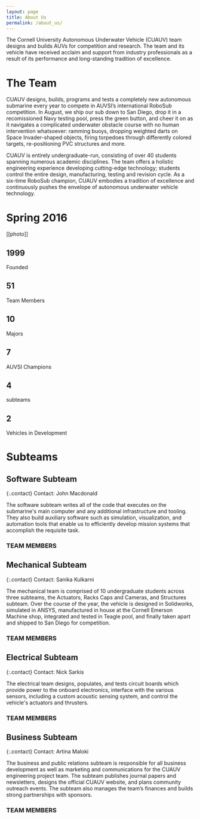 ```yaml
---
layout: page
title: About Us
permalink: /about_us/
---
```


The Cornell University Autonomous Underwater Vehicle (CUAUV) team designs and
builds AUVs for competition and research. The team and its vehicle have received
acclaim and support from industry professionals as a result of its performance
and long-standing tradition of excellence.

# The Team

CUAUV designs, builds, programs and tests a completely new autonomous submarine
every year to compete in AUVSI’s international RoboSub competition. In August,
we ship our sub down to San Diego, drop it in a recomissioned Navy testing pool,
press the green button, and cheer it on as it navigates a complicated underwater
obstacle course with no human intervention whatsoever: ramming buoys, dropping
weighted darts on Space Invader-shaped objects, firing torpedoes through
differently colored targets, re-positioning PVC structures and more.

CUAUV is entirely undergraduate-run, consisting of over 40 students spanning
numerous academic disciplines. The team offers a holistic engineering experience
developing cutting-edge technology; students control the entire design,
manufacturing, testing and revision cycle. As a six-time RoboSub champion, CUAUV
embodies a tradition of excellence and continuously pushes the envelope of
autonomous underwater vehicle technology.

# Spring 2016

[[photo]]

## 1999
Founded

## 51
Team Members

## 10
Majors

## 7
AUVSI Champions

## 4
subteams

## 2
Vehicles in Development

# Subteams
## Software Subteam

{:.contact}
Contact: John Macdonald

The software subteam writes all of the code that executes on the submarine's
main computer and any additional infrastructure and tooling. They also build
auxiliary software such as simulation, visualization, and automation tools that
enable us to efficiently develop mission systems that accomplish the requisite
task.

### TEAM MEMBERS

## Mechanical Subteam

{:.contact}
Contact: Sanika Kulkarni

The mechanical team is comprised of 10 undergraduate students across three
subteams, the Actuators, Racks Caps and Cameras, and Structures subteam. Over
the course of the year, the vehicle is designed in Solidworks, simulated in
ANSYS, manufactured in house at the Cornell Emerson Machine shop, integrated and
tested in Teagle pool, and finally taken apart and shipped to San Diego for
competition.

### TEAM MEMBERS

## Electrical Subteam

{:.contact}
Contact: Nick Sarkis

The electrical team designs, populates, and tests circuit boards which provide
power to the onboard electronics, interface with the various sensors, including
a custom acoustic sensing system, and control the vehicle's actuators and
thrusters.

### TEAM MEMBERS

## Business Subteam

{:.contact}
Contact: Artina Maloki

The business and public relations subteam is responsible for all business
development as well as marketing and communications for the CUAUV engineering
project team. The subteam publishes journal papers and newsletters, designs the
official CUAUV website, and plans community outreach events. The subteam also
manages the team’s finances and builds strong partnerships with sponsors.

### TEAM MEMBERS
